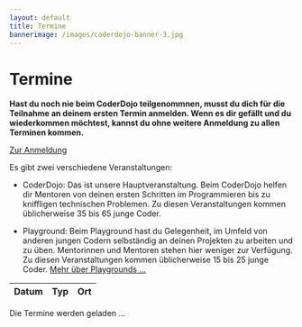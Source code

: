 ```yaml
---
layout: default
title: Termine
bannerimage: /images/coderdojo-banner-3.jpg
---
```


# Termine

**Hast du noch nie beim CoderDojo teilgenommnen, musst du dich für die Teilnahme an deinem ersten Termin anmelden. Wenn es dir gefällt und du wiederkommen möchtest, kannst du ohne weitere Anmeldung zu allen Terminen kommen.**

<p class="text-center"><a class="btn btn-material-light-blue-700" href="/anmeldung.html">Zur Anmeldung</a></p>

Es gibt zwei verschiedene Veranstaltungen:

- <span class="type-coderdojo">CoderDojo</span>: Das ist unsere Hauptveranstaltung. Beim CoderDojo helfen dir Mentoren von deinen ersten Schritten im Programmieren bis zu kniffligen technischen Problemen. Zu diesen Veranstaltungen kommen üblicherweise 35 bis 65 junge Coder.

- <span class="type-playground">Playground</span>: Beim Playground hast du Gelegenheit, im Umfeld von anderen jungen Codern selbständig an deinen Projekten zu arbeiten und zu üben. Mentorinnen und Mentoren stehen hier weniger zur Verfügung. Zu diesen Veranstaltungen kommen üblicherweise 15 bis 25 junge Coder. [Mehr über Playgrounds&nbsp;...](/infos/playground.html)

<table class="table" id="eventsTable">
	<thead>
		<tr>
			<th>Datum</th>
			<th>Typ</th>
			<th>Ort</th>
		</tr>
	</thead>
	<tbody>
	</tbody>
</table>

<p class="loadingText">Die Termine werden geladen ...</p>

<script language="javascript">
	Date.prototype.addDays = function(days) {
		var dat = new Date(this.valueOf());
		dat.setDate(dat.getDate() + days);
		return dat;
	}

	var eventsTable = $("#eventsTable");
	/*data = [
		{ date: new Date(2017, 6, 7), title: "Sommersemester 2017", type: "header" },
		{ date: new Date(2017, 5, 30), type: "playground" },
		{ date: new Date(2017, 6, 7) },
		{ date: new Date(2017, 8, 1), title: "Sommerferien 2017", type: "header" },
		{ date: new Date(2017, 6, 14), type: "playground" },
		{ date: new Date(2017, 6, 21), location: "<a href=\"http://www.jku.at/content/e213/e161/e6998/e6926\" target=\"_blank\">Johannes Kepler Universität Linz, Hochschulfondsgebäude , Raum HF 9901</a>, Altenberger Straße 69, 4040 Linz" },
		{ date: new Date(2017, 7, 4), location: "<a href=\"http://www.jku.at/content/e213/e161/e6998/e6926\" target=\"_blank\">Johannes Kepler Universität Linz, Hochschulfondsgebäude , Raum HF 9901</a>, Altenberger Straße 69, 4040 Linz" },
		{ date: new Date(2017, 7, 18) },
		{ date: new Date(2017, 8, 1) },
		{ date: new Date(2018, 1, 9), title: "Wintersemester 2017 / 2018", type: "header" },
		{ date: new Date(2017, 8, 15), location: "<a href=\"https://www.wko.at/service/ooe/bezirksstellen/linz.html\" target=\"_blank\">WKO Linz-Stadt</a>, Hessenplatz 3, 4020 Linz" },
		{ date: new Date(2017, 9, 6) },
		{ date: new Date(2017, 9, 20) },
		{ date: new Date(2017, 10, 3) },
		{ date: new Date(2017, 10, 17) },
		{ date: new Date(2017, 11, 1) },
		{ date: new Date(2017, 11, 15) },
		{ date: new Date(2018, 0, 12) },
		{ date: new Date(2018, 0, 26) },
		{ date: new Date(2018, 1, 9) }
	].filter(function(event) { return event.date >= new Date(); });*/
	$.get("https://participants-management-service.azurewebsites.net/api/events/?past=false", function(data) {
		var additionalEvents = [
			{ date: new Date(2017, 6, 7), title: "Sommerferien 2017", type: "header" },
			{ date: new Date(2017, 6, 13), title: "Sommerferien 2017", type: "header" },
			{ date: new Date(2017, 8, 14), title: "Wintersemester 2017 / 2018", type: "header" }
		].filter(function(event) { return event.date >= new Date(); });
		
		data = data.concat(additionalEvents).sort(function(a, b) {
			a = new Date(a.date);
			b = new Date(b.date);
			return a > b ? 1 : a < b ? -1 : 0;
		});

		data.forEach(function(event) {
			var row = "";

			if (event.type == "header") {
				row = "<tr class='subtitle'><td colspan='3'>" + event.title + "</td></tr>";
			} else {
				var date = moment(new Date(event.date)).startOf("day");
				var formattedDate = date.format("YYYY-MM-DD");

				/*row = "<tr";
				if (event.type == "playground") {
					row += " class='playground'";
				} else if (event.type == "bootcamp") {
					row += " class='bootcamp'";
				} else {
					row += " class='coderdojo'";
				}*/

				row += "<tr>";
				row += "<td>" + date.format("dddd, DD. MMMM YYYY") + " 16:00 - 18:00</td>";

				if (event.type == "playground") {
					row += "<td class='type-playground'>Playground";
				} else if (event.type == "bootcamp") {
					row += "<td class='type-bootcamp'>Bootcamp";
				} else {
					row += "<td class='type-coderdojo'>CoderDojo";
				}
				row += "</td>";

				row += "<td>";

				/*if (event.type == "playground") {
					row += "Playground<br/>";
				} else if (event.type == "bootcamp") {
					row += "Junior Bootcamp - im Rahmen des <a href='https://coding-club-linz.github.io/global-azure-bootcamp-2017/junior-bootcamp.html' target='_blank'>Global Azure Bootcamps</a><br/>";
					row += "für junge Coder ab 13 Jahren<br/>";
				} else {
					row += "CoderDojo<br/>";
				}*/
				
				if (event.location) {
					row += event.location;
				} else {
					if (event.type == "playground") {
						row += "<a href=\"http://www.linz.at/wissensturm/anreise.asp\" target=\"_blank\">Wissensturm</a>, Raum 10.02, Kärtnerstraße 26, 4020 Linz";
					} else {
						row += "<a href=\"http://www.linz.at/wissensturm/anreise.asp\" target=\"_blank\">Wissensturm</a>, Veranstaltungssaal E09, Kärtnerstraße 26, 4020 Linz";
					}
				}

				if (formattedDate == "2017-06-02") {
					row += "<div class=\"sponsor\"><div>Der Robotics Workshop bei diesem CoderDojo wird von <a href=\"http://www.sparxsystems.at\" target=\"_blank\">Sparx Systems</a>, <a href=\"https://www.microsoft.com/de-at\" target=\"_blank\">Microsoft</a>, <a href=\"https://www.aec.at/\" target=\"_blank\">Ars Electronica</a> und <a href=\"http://www.voesi.or.at/\" target=\"_blank\">VÖSI</a> gesponsert.</div><img src=\"images/sponsors_20170602.jpg\" style=\"width: 100%; margin-top: 5px; margin-bottom: 0;\" /></div>";
				} else if (formattedDate == "2017-06-23") {
					row += "<div class=\"sponsor\"><div>Wir feiern den 2. Geburtstag vom CoderDojo Linz! Die Linzer Firma <a href=\"https://www.insite-it.net/en/start-en\" target=\"_blank\">INSITE IT</a> sponsert zu diesem Anlass Kuchen für alle :-). Vielen Dank!</div><a href=\"https://www.insite-it.net/en/start-en\" target=\"_blank\"><img src=\"images/insite-it-logo.png\" style=\"width: 100%; max-width: 250px; margin-top: 5px; margin-bottom: 0;\" /></a></div>";
				}

				if (event.sponsor) {
					row += "<br/><span class=\"sponsor\">Sponsored by " + event.sponsor + "</a>";
				}

				row += "</td>";

				/*row += "<td id='availableTickets" + event.eventbriteId + "' class='text-right'></td>";
				if (event.type == "playground") {
					row += "<td></td>";
				} else if (event.type == "bootcamp") {
					row += "<td><a href='https://www.eventbrite.de/e/global-azure-bootcamp-austria-2017-tickets-31460449050' target='_blank'>zur Anmeldung</a></td>";
				} else {
					row += "<td><a href='https://www.eventbrite.de/e/coderdojo-linz-wissensturm-tickets-" + event.eventbriteId + "' target='_blank'>zur Anmeldung</a></td>";
				}*/
				
				row += "</tr>";
			}

			eventsTable.append(row);
		});

		$(".loadingText").hide();
	});

	/*data.forEach(function(event) {
		if (event.quantitySold >= event.quantityTotal) {
			$("#availableTickets" + event.eventbriteId).append("<span class='warning'>ausgebucht*</span>");
		} else {
			$("#availableTickets" + event.eventbriteId).append(event.quantityTotal - event.quantitySold);
		}
	});*/
</script>
